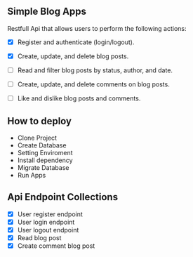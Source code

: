 ## Simple Blog Apps

Restfull Api that allows users to perform the following
actions:
- [x] Register and authenticate (login/logout).
- [x] Create, update, and delete blog posts.
- [ ] Read and filter blog posts by status, author, and date.
- [ ] Create, update, and delete comments on blog posts.
- [ ] Like and dislike blog posts and comments.


## How to deploy

- Clone Project
- Create Database
- Setting Enviroment
- Install dependency
- Migrate Database
- Run Apps

## Api Endpoint Collections
- [x] User register endpoint 
- [x] User login endpoint
- [x] User logout endpoint
- [x] Read blog post
- [x] Create comment blog post
